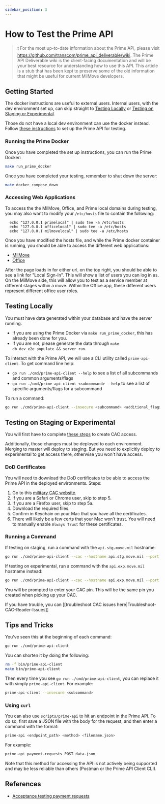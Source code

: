 ```yaml
---
sidebar_position: 3
---
```


# How to Test the Prime API

> ❗ For the most up-to-date information about the Prime API, please visit https://github.com/transcom/prime_api_deliverable/wiki. The Prime API Deliverable wiki is the client-facing documentation and will be your best resource for understanding how to use this API. This article is a stub that has been kept to preserve some of the old information that might be useful for current MilMove developers.

## Getting Started

The docker instructions are useful to external users. Internal users, with the dev environment set up, can skip straight to [Testing Locally](#testing-locally) or [Testing on Staging or Experimental](#testing-on-staging-or-experimental).

Those do not have a local dev environment can use the docker instead. Follow [these instructions](https://github.com/transcom/prime_api_deliverable/wiki/Getting-Started) to set up the Prime API for testing. 

### Running the Prime Docker

Once you have completed the set up instructions, you can run the Prime Docker:

```bash
make run_prime_docker
```

Once you have completed your testing, remember to shut down the server:

```bash
make docker_compose_down
```

### Accessing Web Applications

To access the the MilMove, Office, and Prime local domains during testing, you may also want to modify your `/etc/hosts` file to contain the following: 

```
  echo "127.0.0.1 primelocal" | sudo tee -a /etc/hosts
  echo "127.0.0.1 officelocal" | sudo tee -a /etc/hosts
  echo "127.0.0.1 milmovelocal" | sudo tee -a /etc/hosts
```

Once you have modified the hosts file, and while the Prime docker container is running, you should be able to access the different web applications:

* [MilMove](http://milmovelocal:4000/)
* [Office](http://officelocal:4000/)

After the page loads in for either url, on the top right, you should be able to see a link for "Local Sign-In". This will show a list of users you can log in as. On the MilMove side, this will allow you to test as a service member at different stages within a move. Within the Office app, these different users represent different office user roles.

## Testing Locally

You must have data generated within your database and have the server running.

* If you are using the Prime Docker via `make run_prime_docker`, this has already been done for you.
* If you are not, please generate the data through `make db_dev_e2e_populate && server_run`.

To interact with the Prime API, we will use a CLI utility called `prime-api-client`. To get command line help:

* `go run ./cmd/prime-api-client --help` to see a list of all subcommands and common arguments/flags
* `go run ./cmd/prime-api-client <subcommand> --help` to see a list of specific arguments/flags for a subcommand

To run a command:

```bash
go run ./cmd/prime-api-client --insecure <subcommand> <additional_flags> | jq
```

## Testing on Staging or Experimental

You will first have to complete [these steps](https://github.com/transcom/mymove/wiki/use-mtls-with-cac) to create CAC access.

Additionally, those changes must be deployed to each environment. Merging to master will deploy to staging. But you need to explicitly deploy to experimental to get access there, otherwise you won't have access.

### DoD Certificates

You will need to download the DoD certificates to be able to access the Prime API in the deployed environments. Steps:

1. Go to this [military CAC website](https://militarycac.com/macnotes.htm#which_exact_CAC).
1. If you are a Safari or Chrome user, skip to step 5.
1. If you are a Firefox user, skip to step 5a.
1. Download the required files.
1. Confirm in Keychain on your Mac that you have all the certificates.
1. There will likely be a few certs that your Mac won't trust. You will need to manually enable `Always Trust` for these certificates.

### Running a Command

If testing on staging, run a command with the `api.stg.move.mil` hostname:

```bash
go run ./cmd/prime-api-client --cac --hostname api.stg.move.mil --port 443 <subcommand> | jq
```

If testing on experimental, run a command with the `api.exp.move.mil` hostname instead:

```bash
go run ./cmd/prime-api-client --cac --hostname api.exp.move.mil --port 443 <subcommand> | jq
```

You will be prompted to enter your CAC pin. This will be the same pin you created when picking up your CAC.

If you have trouble, you can [[troubleshoot CAC issues here|Troubleshoot-CAC-Reader-Issues]]

## Tips and Tricks

You've seen this at the beginning of each command:

```bash
go run ./cmd/prime-api-client
```

You can shorten it by doing the following:

```bash
rm -f bin/prime-api-client
make bin/prime-api-client
```

Then every time you see `go run ./cmd/prime-api-client`, you can replace it with simply `prime-api-client`. For example:

```bash
prime-api-client --insecure <subcommand>
```

### Using `curl`

You can also use `scripts/prime-api` to hit an endpoint in the Prime API. To do so, first save a JSON file with the body for the request, and then enter a command with the format:

```bash
prime-api <endpoint_path> <method> <filename.json>
```

For example:

```bash
prime-api payment-requests POST data.json
```

Note that this method for accessing the API is not actively being supported and may be less reliable than others (Postman or the Prime API Client CLI).

## References
* [Acceptance testing payment requests](/docs/backend/testing/acceptance-testing-payment-requests)
